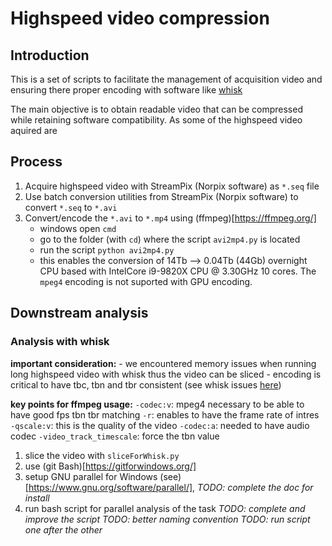 # Highspeed video compression

## Introduction

This is a set of scripts to facilitate the management of acquisition video and ensuring there proper encoding with software like [whisk](https://github.com/nclack/whisk)

The main objective is to obtain readable video that can be compressed while retaining software compatibility. As some of the highspeed video aquired are 

## Process 
1. Acquire highspeed video with StreamPix (Norpix software) as `*.seq` file
2. Use batch conversion utilities from StreamPix (Norpix software) to convert `*.seq` to `*.avi`
3. Convert/encode the `*.avi` to `*.mp4` using (ffmpeg)[https://ffmpeg.org/]
	- windows open `cmd`
	- go to the folder (with `cd`) where the script `avi2mp4.py` is located
	- run the script `python avi2mp4.py`
	- this enables the conversion of 14Tb --> 0.04Tb (44Gb) overnight CPU based with IntelCore i9-9820X CPU @ 3.30GHz 10 cores. The `mpeg4` encoding is not suported with GPU encoding.

## Downstream analysis

### Analysis with whisk
**important consideration:**
	- we encountered memory issues when running long highspeed video with whisk thus the video can be sliced 
	- encoding is critical to have tbc, tbn and tbr consistent (see whisk issues [here](https://github.com/nclack/whisk/issues/35))  

**key points for ffmpeg usage:**
	`-codec:v`: mpeg4 necessary to be able to have good fps tbn tbr matching
	`-r`: enables to have the frame rate of intres
	`-qscale:v`: this is the quality of the video
	`-codec:a`: needed to have audio codec
	`-video_track_timescale`: force the tbn value

1. slice the video with `sliceForWhisk.py`
2. use (git Bash)[https://gitforwindows.org/]
3. setup GNU parallel for Windows (see)[https://www.gnu.org/software/parallel/], *TODO: complete the doc for install*
4. run bash script for parallel analysis of the task
	*TODO: complete and improve the script*
	*TODO: better naming convention*
	*TODO: run script one after the other*



